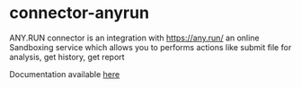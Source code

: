 # connector-anyrun
ANY.RUN connector is an integration with https://any.run/ an online Sandboxing service which allows you to performs actions like submit file for analysis, get history, get report

Documentation available [here](anyrun/docs/README.md)